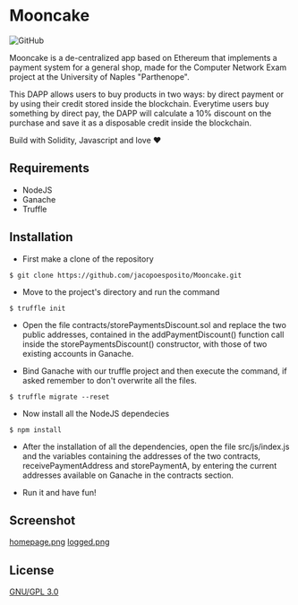 # Mooncake
![GitHub](https://img.shields.io/github/license/jacopoesposito/mooncake?color=red&style=flat-square)

Mooncake is a de-centralized app based on Ethereum that implements a payment system for a general shop, made for the Computer Network Exam project at the University of Naples "Parthenope".

This DAPP allows users to buy products in two ways: by direct payment or by using their credit stored inside the blockchain.
Everytime users buy something by direct pay, the DAPP will calculate a 10% discount on the purchase and save it as a disposable credit inside the blockchain.

Build with Solidity, Javascript and love :heart:

## Requirements
- NodeJS
- Ganache
- Truffle 

## Installation 
* First make a clone of the repository
```
$ git clone https://github.com/jacopoesposito/Mooncake.git
```
* Move to the project's directory and run the command
```
$ truffle init 
```
* Open the file contracts/storePaymentsDiscount.sol and replace the two public addresses, contained in the addPaymentDiscount() function call inside the storePaymentsDiscount() constructor, with those of two existing accounts in Ganache.

* Bind Ganache with our truffle project and then execute the command, if asked remember to don't overwrite all the files.
```
$ truffle migrate --reset
```
* Now install all the NodeJS dependecies
```
$ npm install
```
* After the installation of all the dependencies, open the file src/js/index.js and the variables containing the addresses of the two contracts, receivePaymentAddress and storePaymentA, by entering the current addresses available on Ganache in the contracts section.

* Run it and have fun!

## Screenshot
[homepage.png](https://github.com/jacopoesposito/Mooncake/blob/main/static/image/login.png)
[logged.png](https://github.com/jacopoesposito/Mooncake/blob/main/static/image/connesso.png)

## License 
[GNU/GPL 3.0](https://choosealicense.com/licenses/gpl-3.0/)